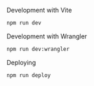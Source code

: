 Development with Vite

```txt
npm run dev
```

Development with Wrangler

```txt
npm run dev:wrangler
```

Deploying

```txt
npm run deploy
```
